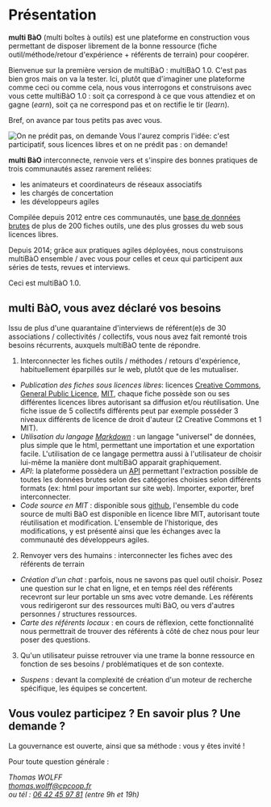 # Présentation

**multi BàO** (multi boîtes à outils) est une plateforme en construction vous permettant de disposer librement de la bonne ressource (fiche outil/méthode/retour d'expérience + référents de terrain) pour coopérer. 

Bienvenue sur la première version de multiBàO : multiBàO 1.0. C'est pas bien gros mais on va la tester. Ici, plutôt que d'imaginer une plateforme comme ceci ou comme cela, nous vous interrogons et construisons avec vous cette multiBàO 1.0 : soit ça correspond à ce que vous attendiez et on gagne (*earn*), soit ça ne correspond pas et on rectifie le tir (*learn*).

Bref, on avance par tous petits pas avec vous. 

![On ne prédit pas, on demande](http://prisemarteau.files.wordpress.com/2014/02/voyance.jpg)
Vous l'aurez compris l'idée: c'est participatif, sous licences libres et on ne prédit pas : on demande!

**multi BàO** interconnecte, renvoie vers et s'inspire des bonnes pratiques de trois communautés assez rarement reliées:

- les animateurs et coordinateurs de réseaux associatifs
- les chargés de concertation
- les développeurs agiles 

Compilée depuis 2012 entre ces communautés, une [base de données brutes](https://www.dropbox.com/sh/vryv33xp4bwwhx0/AAAGx_8JJZO_Gtipmg4GMFIKa?dl=0 "base de données brutes") de plus de 200 fiches outils, une des plus grosses du web sous licences libres. 

Depuis 2014; grâce aux pratiques agiles déployées, nous construisons multiBàO ensemble / avec vous pour celles et ceux qui participent aux séries de tests, revues et interviews.

Ceci est multiBàO 1.0. 

**multi BàO**, vous avez déclaré vos besoins
--
Issu de plus d'une quarantaine d'interviews de référent(e)s de 30 associations / collectivités / collectifs, vous nous avez fait remonté trois besoins récurrents, auxquels multiBàO tente de répondre. 

 1. Interconnecter les fiches outils / méthodes / retours d'expérience, habituellement éparpillés sur le web, plutôt que de les mutualiser.
- *Publication des fiches sous licences libres*: licences [Creative Commons](http://creativecommons.fr/licences/les-6-licences/), [General Public Licence](www.gnu.org/copyleft/gpl.html), [MIT](http://fr.wikipedia.org/wiki/Licence_MIT), chaque fiche possède son ou ses différentes licences libres autorisant sa diffusion et/ou réutilisation. Une fiche issue de 5 collectifs différents peut  par exemple posséder 3 niveaux différents de licence de droit d'auteur (2 Creative Commons et 1 MIT).  
- *Utilisation du langage [Markdown](http://fr.wikipedia.org/wiki/Markdown)* : un langage "universel" de données, plus simple que le html, permettant une importation et une exportation facile. L'utilisation de ce langage permettra aussi à l'utilisateur de choisir lui-même la manière dont multiBàO apparait graphiquement.
- *API*: la plateforme possèdera un [API](http://fr.wikipedia.org/wiki/Interface_de_programmation) permettant l'extraction possible de toutes les données brutes selon des catégories choisies selon différents formats (ex: html pour important sur site web). Importer, exporter, bref interconnecter.  
- *Code source en MIT* : disponible sous [github](https://github.com), l'ensemble du code source de multi BàO est disponible en licence libre MIT, autorisant toute réutilisation et modification. L'ensemble de l'historique, des modifications, y est présenté ainsi que les échanges avec la communauté des développeurs agiles.
	
 2. Renvoyer vers des humains : interconnecter les fiches avec des référents de terrain 
- *Création d'un chat* : parfois, nous ne savons pas quel outil choisir. Posez une question sur le chat en ligne, et en temps réel des référents recevront sur leur portable un sms avec votre demande. Les référents vous redirigeront sur des ressources multi BàO, ou vers d'autres personnes / structures ressources.  
- *Carte des référents locaux* : en cours de réflexion, cette fonctionnalité nous permettrait de trouver des référents à côté de chez nous pour leur poser des questions. 
 
 3. Qu'un utilisateur puisse retrouver via une trame la bonne ressource en fonction de ses besoins / problématiques et de son contexte.
- *Suspens* : devant la complexité de création d'un moteur de recherche spécifique, les équipes se concertent.

Vous voulez participez ? En savoir plus ? Une demande ? 
--

La gouvernance est ouverte, ainsi que sa méthode : vous y êtes invité ! 

Pour toute question générale : 

*Thomas WOLFF*  
*[thomas.wolff@cpcoop.fr](mailto:thomas.wolff@cpcoop.fr)*  
*ou tél : [06 42 45 97 81](tel:33642459781) (entre 9h et 19h)*  
